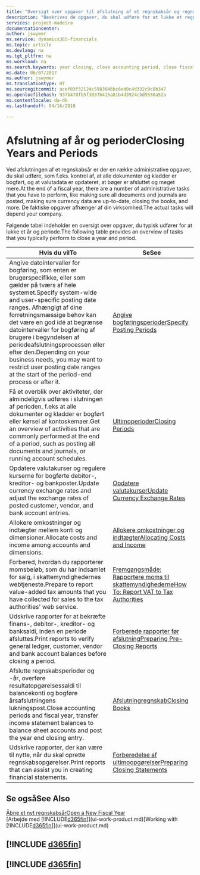 ```yaml
---
title: "Oversigt over opgaver til afslutning af et regnskabsår og regnskabsperioder | Microsoft Docs"
description: "Beskrives de opgaver, du skal udføre for at lukke et regnskabsår eller en regnskabsperiode, f.eks. ved at sørge for, at dokumenter og kladder er bogført, og kontrollere banksaldi."
services: project-madeira
documentationcenter: 
author: jswymer
ms.service: dynamics365-financials
ms.topic: article
ms.devlang: na
ms.tgt_pltfrm: na
ms.workload: na
ms.search.keywords: year closing, close accounting period, close fiscal year, bank account detailed trial balance
ms.date: 06/07/2017
ms.author: jswymer
ms.translationtype: HT
ms.sourcegitcommit: acef03f32124c5983846bc6ed0c4d332c9c8b347
ms.openlocfilehash: 937b470fb5f3837b415a81b4d3924cbd5530a52a
ms.contentlocale: da-dk
ms.lasthandoff: 04/16/2018

---
```

# <a name="closing-years-and-periods"></a><span data-ttu-id="a739c-103">Afslutning af år og perioder</span><span class="sxs-lookup"><span data-stu-id="a739c-103">Closing Years and Periods</span></span>
<span data-ttu-id="a739c-104">Ved afslutningen af et regnskabsår er der en række administrative opgaver, du skal udføre, som f.eks. kontrol af, at alle dokumenter og kladder er bogført, og at valutadata er opdateret, at bøger er afsluttet og meget mere.</span><span class="sxs-lookup"><span data-stu-id="a739c-104">At the end of a fiscal year, there are a number of administrative tasks that you have to perform, like making sure all documents and journals are posted, making sure currency data are up-to-date, closing the books, and more.</span></span> <span data-ttu-id="a739c-105">De faktiske opgaver afhænger af din virksomhed.</span><span class="sxs-lookup"><span data-stu-id="a739c-105">The actual tasks will depend your company.</span></span>

<span data-ttu-id="a739c-106">Følgende tabel indeholder en oversigt over opgaver, du typisk udfører for at lukke et år og periode.</span><span class="sxs-lookup"><span data-stu-id="a739c-106">The following table provides an overview of tasks that you typically perform to close a year and period.</span></span>

| <span data-ttu-id="a739c-107">Hvis du vil</span><span class="sxs-lookup"><span data-stu-id="a739c-107">To</span></span> | <span data-ttu-id="a739c-108">Se</span><span class="sxs-lookup"><span data-stu-id="a739c-108">See</span></span> |
| --- | --- |
| <span data-ttu-id="a739c-109">Angive datointervaller for bogføring, som enten er brugerspecifikke, eller som gælder på tværs af hele systemet.</span><span class="sxs-lookup"><span data-stu-id="a739c-109">Specify system-wide and user-specific posting date ranges.</span></span> <span data-ttu-id="a739c-110">Afhængigt af dine forretningsmæssige behov kan det være en god idé at begrænse datointervaller for bogføring af brugere i begyndelsen af periodeafslutningsprocessen eller efter den.</span><span class="sxs-lookup"><span data-stu-id="a739c-110">Depending on your business needs, you may want to restrict user posting date ranges at the start of the period-end process or after it.</span></span> |[<span data-ttu-id="a739c-111">Angive bogføringsperioder</span><span class="sxs-lookup"><span data-stu-id="a739c-111">Specify Posting Periods</span></span>](finance-how-specify-posting-periods.md) |
| <span data-ttu-id="a739c-112">Få et overblik over aktiviteter, der almindeligvis udføres i slutningen af perioden, f.eks at alle dokumenter og kladder er bogført eller kørsel af kontoskemaer.</span><span class="sxs-lookup"><span data-stu-id="a739c-112">Get an overview of activities that are commonly performed at the end of a period, such as posting all documents and journals, or running account schedules.</span></span> |[<span data-ttu-id="a739c-113">Ultimoperioder</span><span class="sxs-lookup"><span data-stu-id="a739c-113">Closing Periods</span></span>](year-how-complete-period-end-processes.md) |
| <span data-ttu-id="a739c-114">Opdatere valutakurser og regulere kurserne for bogførte debitor-, kreditor- og bankposter.</span><span class="sxs-lookup"><span data-stu-id="a739c-114">Update currency exchange rates and adjust the exchange rates of posted customer, vendor, and bank account entries.</span></span> |[<span data-ttu-id="a739c-115">Opdatere valutakurser</span><span class="sxs-lookup"><span data-stu-id="a739c-115">Update Currency Exchange Rates</span></span>](finance-how-update-currencies.md) |
| <span data-ttu-id="a739c-116">Allokere omkostninger og indtægter mellem konti og dimensioner.</span><span class="sxs-lookup"><span data-stu-id="a739c-116">Allocate costs and income among accounts and dimensions.</span></span> |[<span data-ttu-id="a739c-117">Allokere omkostninger og indtægter</span><span class="sxs-lookup"><span data-stu-id="a739c-117">Allocating Costs and Income</span></span>](year-allocate-costs-income.md) |
| <span data-ttu-id="a739c-118">Forbered, hvordan du rapporterer momsbeløb, som du har indsamlet for salg, i skattemyndighedernes webtjeneste.</span><span class="sxs-lookup"><span data-stu-id="a739c-118">Prepare to report value-added tax amounts that you have collected for sales to the tax authorities' web service.</span></span> |[<span data-ttu-id="a739c-119">Fremgangsmåde: Rapportere moms til skattemyndighederne</span><span class="sxs-lookup"><span data-stu-id="a739c-119">How To: Report VAT to Tax Authorities</span></span>](finance-how-report-vat.md)|
| <span data-ttu-id="a739c-120">Udskrive rapporter for at bekræfte finans-, debitor-, kreditor- og banksaldi, inden en periode afsluttes.</span><span class="sxs-lookup"><span data-stu-id="a739c-120">Print reports to verify general ledger, customer, vendor and bank account balances before closing a period.</span></span> |[<span data-ttu-id="a739c-121">Forberede rapporter før afslutning</span><span class="sxs-lookup"><span data-stu-id="a739c-121">Preparing Pre-Closing Reports</span></span>](year-prepare-preclose-reports.md) |
| <span data-ttu-id="a739c-122">Afslutte regnskabsperioder og -år, overføre resultatopgørelsessaldi til balancekonti og bogføre årsafslutningens lukningspost.</span><span class="sxs-lookup"><span data-stu-id="a739c-122">Close accounting periods and fiscal year, transfer income statement balances to balance sheet accounts and post the year end closing entry.</span></span> |[<span data-ttu-id="a739c-123">Afslutningregnskab</span><span class="sxs-lookup"><span data-stu-id="a739c-123">Closing Books</span></span>](year-close-books.md) |
| <span data-ttu-id="a739c-124">Udskrive rapporter, der kan være til nytte, når du skal oprette regnskabsopgørelser.</span><span class="sxs-lookup"><span data-stu-id="a739c-124">Print reports that can assist you in creating financial statements.</span></span> |[<span data-ttu-id="a739c-125">Forberedelse af ultimoopgørelser</span><span class="sxs-lookup"><span data-stu-id="a739c-125">Preparing Closing Statements</span></span>](year-prepare-close-statement.md) |

## <a name="see-also"></a><span data-ttu-id="a739c-126">Se også</span><span class="sxs-lookup"><span data-stu-id="a739c-126">See Also</span></span>
[<span data-ttu-id="a739c-127">Åbne et nyt regnskabsår</span><span class="sxs-lookup"><span data-stu-id="a739c-127">Open a New Fiscal Year</span></span>](finance-how-open-new-fiscal-year.md)  
<span data-ttu-id="a739c-128">[Arbejde med [!INCLUDE[d365fin](includes/d365fin_md.md)]](ui-work-product.md)</span><span class="sxs-lookup"><span data-stu-id="a739c-128">[Working with [!INCLUDE[d365fin](includes/d365fin_md.md)]](ui-work-product.md)</span></span>

## [!INCLUDE [d365fin](includes/free_trial_md.md)]  
## [!INCLUDE [d365fin](includes/training_link_md.md)]

